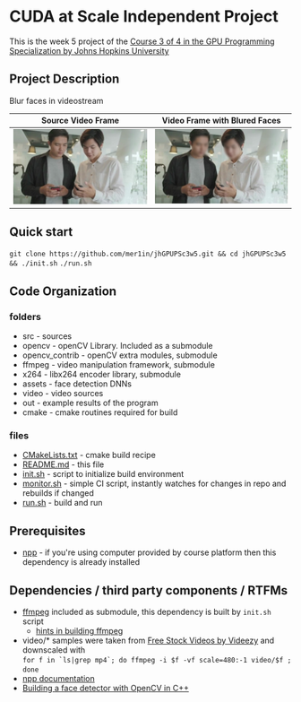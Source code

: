 # CUDA at Scale Independent Project

This is the week 5 project of the [Course 3 of 4 in the GPU Programming Specialization by Johns Hopkins University](https://www.coursera.org/learn/cuda-at-scale-for-the-enterprise/home/info)

## Project Description

Blur faces in videostream

| Source Video Frame | Video Frame with Blured Faces |
:-------------------------:|:-------------------------:
![src](out/F01-input-12.jpg)  |  ![dst](out/F01-blured-12.jpg)

## Quick start

`git clone https://github.com/mer1in/jhGPUPSc3w5.git && cd jhGPUPSc3w5 && ./init.sh`
`./run.sh`

## Code Organization

### folders

- src - sources
- opencv - openCV Library. Included as a submodule
- opencv_contrib - openCV extra modules, submodule
- ffmpeg - video manipulation framework, submodule
- x264 - libx264 encoder library, submodule
- assets - face detection DNNs
- video - video sources
- out - example results of the program
- cmake - cmake routines required for build

### files

- [CMakeLists.txt](./CMakeLists.txt) - cmake build recipe
- [README.md](./README.md) - this file
- [init.sh](./init.sh) - script to initialize build environment
- [monitor.sh](./monitor.sh) - simple CI script, instantly watches for changes in repo and rebuilds if changed
- [run.sh](./run.sh) - build and run

## Prerequisites

- [npp](https://developer.nvidia.com/npp) - if you're using computer provided by course platform then this dependency is already installed

## Dependencies / third party components / RTFMs

- [ffmpeg](https://www.ffmpeg.org/) included as submodule, this dependency is built by `init.sh` script
  - [hints in building ffmpeg](https://trac.ffmpeg.org/wiki/CompilationGuide/Ubuntu)
- video/\* samples were taken from <a target="_blank" href="http://www.videezy.com/">Free Stock Videos by Videezy</a>  and downscaled with\
 ```for f in `ls|grep mp4`; do ffmpeg -i $f -vf scale=480:-1 video/$f ; done```
- [npp documentation](https://docs.nvidia.com/cuda/npp/index.html)
- [Building a face detector with OpenCV in C++](https://medium.com/analytics-vidhya/building-a-face-detector-with-opencv-in-c-8814cd374ea1)

